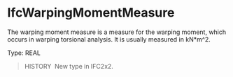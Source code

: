 IfcWarpingMomentMeasure
=======================

The warping moment measure is a measure for the warping moment, which occurs in warping torsional analysis. It is usually measured in kN\*m\^2.

Type: REAL

> HISTORY&nbsp; New type in IFC2x2.
